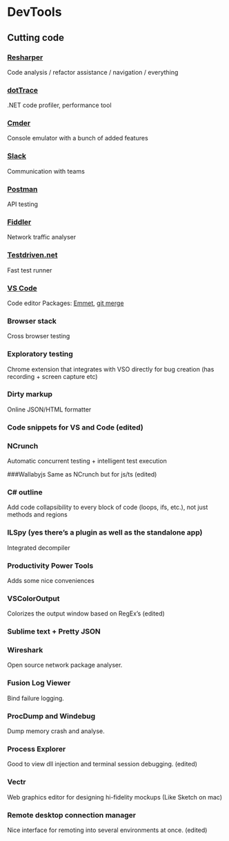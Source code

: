 # DevTools

## Cutting code
### [Resharper](https://www.jetbrains.com/resharper/)
   Code analysis / refactor assistance / navigation / everything

### [dotTrace](https://www.jetbrains.com/profiler/)
   .NET code profiler, performance tool

### [Cmder](http://cmder.net/)
   Console emulator with a bunch of added features

### [Slack](https://team-intergen.slack.com/)
   Communication with teams

### [Postman](https://chrome.google.com/webstore/detail/postman/fhbjgbiflinjbdggehcddcbncdddomop?hl=en)
   API testing

### [Fiddler](https://www.telerik.com/download/fiddler)
   Network traffic analyser

### [Testdriven.net](http://www.testdriven.net/)
   Fast test runner

### [VS Code](https://code.visualstudio.com)
   Code editor
   Packages: [Emmet](http://docs.emmet.io/), [git merge](https://code.visualstudio.com/docs/editor/versioncontrol)

### Browser stack
   Cross browser testing

### Exploratory testing
   Chrome extension that integrates with VSO directly for bug creation (has recording + screen capture etc)

### Dirty markup
   Online JSON/HTML formatter

### Code snippets for VS and Code (edited)

### NCrunch 
   Automatic concurrent testing + intelligent test execution

###Wallabyjs
   Same as NCrunch but for js/ts (edited)

### C# outline
   Add code collapsibility to every block of code (loops, ifs, etc.), not just methods and regions

### ILSpy (yes there’s a plugin as well as the standalone app)
   Integrated decompiler

### Productivity Power Tools
   Adds some nice conveniences

### VSColorOutput
   Colorizes the output window based on RegEx’s (edited)

### Sublime text + Pretty JSON

### Wireshark
   Open source network package analyser. 

### Fusion Log Viewer
   Bind failure logging.

### ProcDump and Windebug
   Dump memory crash and analyse. 

### Process Explorer
   Good to view dll injection and terminal session debugging. (edited)

### Vectr
   Web graphics editor for designing hi-fidelity mockups (Like Sketch on mac)

### Remote desktop connection manager
   Nice interface for remoting into several environments at once. (edited)
